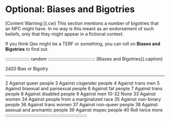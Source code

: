 # Optional: Biases and Bigotries

[Content Warning:]{.cw} This section mentions a number of bigotries that an NPC
might have. In no way is this meant as an endorsement of such beliefs, only that
they might appear in a fictional context.

If you think Qex might be a TERF or something, you can roll on **Biases and Bigotries**
to find out.

::::::::::::::::::: random :::::::::::::::::::::::::::::::::::::
[Biases and Bigotries]{.caption}

 2d20    Bias or Bigotry 
------   ----------------------------------------------------
   2     Against queer people
   3     Against cisgender people
   4     Against trans men
   5     Against bisexual and pansexual people
   6     Against fat people
   7     Against trans people
   8     Against disabled people
   9     Against men
 10-32   None
  33     Against women
  34     Against people from a marginalized race
  35     Against non-binary people
  36     Against trans women
  37     Against non-queer people
  38     Against asexual and aromantic people
  39     Against mspec people
  40     Roll twice more
::::::::::::::::::::::::::::::::::::::::::::::::::::::::::::::::


